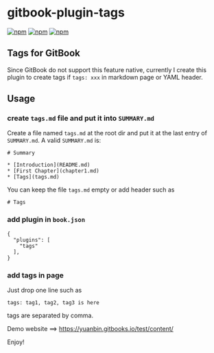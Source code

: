 # gitbook-plugin-tags

[![npm](https://img.shields.io/npm/v/gitbook-plugin-etoc.svg?style=plastic)](https://npmjs.org/package/gitbook-plugin-tags) [![npm](https://img.shields.io/npm/dm/gitbook-plugin-tags.svg?style=plastic)](https://npmjs.org/package/gitbook-plugin-tags) [![npm](https://img.shields.io/npm/dt/gitbook-plugin-tags.svg?style=plastic)](https://npmjs.org/package/gitbook-plugin-tags)

## Tags for GitBook

Since GitBook do not support this feature native, currently I create this plugin to create tags if `tags: xxx` in markdown page or YAML header.

## Usage

### create `tags.md` file and put it into `SUMMARY.md`

Create a file named `tags.md` at the root dir and put it at the last entry of `SUMMARY.md`.
A valid `SUMMARY.md` is:
```
# Summary

* [Introduction](README.md)
* [First Chapter](chapter1.md)
* [Tags](tags.md)
```
You can keep the file `tags.md` empty or add header such as
```
# Tags
```

### add plugin in `book.json`

```
{
  "plugins": [
    "tags"
  ],
}
```

### add tags in page

Just drop one line such as
```
tags: tag1, tag2, tag3 is here
```
tags are separated by comma.

Demo website ==> https://yuanbin.gitbooks.io/test/content/

Enjoy!
